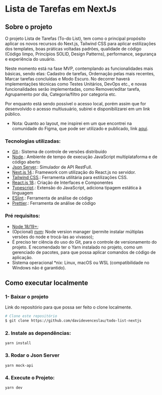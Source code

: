 <!-- ABOUT THE PROJECT -->
# Lista de Tarefas em NextJs

## Sobre o projeto
O projeto Lista de Tarefas (To-do List), tem como o principal propósito aplicar os novos recursos do Next.js, Tailwind CSS para aplicar estilizações dos templates, boas práticas voltadas padrões, qualidade de código (Código limpo, Princípios SOLID, Design Patterns), performance, segurança e experiência do usuário.

Neste momento está na fase MVP, contemplando as funcionalidades mais básicas, sendo elas: Cadastro de tarefas, Ordernação pelas mais recentes, Marcar tarefas concluídas e Modo Escuro. No decorrer haverá implementações técnicas como Testes Unitários, DevOps etc., e novas funcionalidades serão implementadas, como Remover/editar tarefa, Agrupamento por dia, Categoria/filtro por categoria etc.

Por enquanto está sendo possível o acesso local, porém assim que for desenvolvido o acesso multiusuário, subirei e disponibilizarei em um link público.

- Nota:
Quanto ao layout, me inspirei em um que encontrei na comunidade do Figma, que pode ser utilizado e publicado, link [aqui](https://www.figma.com/design/Jqrkvl2WBjzwFHzIayAcG2/Interactive-To-Do-List-Prototype-with-variables-(Community)?node-id=13-1596&t=TKVcEgdj7G00w3di-0).

<!-- GETTING STARTED -->

### Tecnologias utilizadas:
- [Git](https://git-scm.com).: Sistema de controle de versões distribuído
- [Node](https://nodejs.org/en/).: Ambiente de tempo de execução JavaScript multiplataforma e de código aberto
- [Json Server](https://www.npmjs.com/package/json-server).: Simulador de API RestFull.
- [Next.js 14](https://nextjs.org/).: Framework com utilização do React.js no servidor.
- [Tailwind CSS](https://tailwindcss.com/).: Ferramenta utilitária para estilizações CSS.
- [React.js 18](https://reactjs.org/).: Criação de Interfaces e Componentes
- [Typescript](https://www.typescriptlang.org/).: Extensão do JavaScript, adiciona tipagem estática à linguagem
- [ESlint](https://marketplace.visualstudio.com/items?itemName=dbaeumer.vscode-eslint).: Ferramenta de análise de código
- [Prettier](https://marketplace.visualstudio.com/items?itemName=SimonSiefke.prettier-vscode).: Ferramenta de análise de código

### Pré requisitos:
- [Node 18/19+](https://nodejs.org);
- (Opcional) [nvm](https://github.com/nvm-sh/nvm): Node version manager (permite instalar múltiplas versões do node e trocá-las ao vivasso);
- É preciso ter ciência do uso do Git, para o controle de versionamento do projeto. 
E recomendado ter o Yarn instalado no projeto, como um gerenciado de pacotes, para que possa aplicar comandos de código de aplicação. 
- Sistema operacional *nix: Linux, macOS ou WSL (compatibilidade no Windows não é garantido).

## Como executar localmente

### 1- Baixar o projeto
Link do repositório para que possa ser feito o clone localmente. 


  ```bash
  # Clone este repositório
  $ git clone https://github.com/davidevenceslau/todo-list-nextjs
  ```

### 2. Instale as dependências:
`yarn install`

### 3. Rodar o Json Server
`yarn mock-api`

### 4. Execute o Projeto:
`yarn dev`